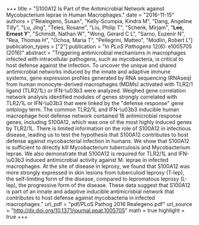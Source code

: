 +++
title = "S100A12 Is Part of the Antimicrobial Network against Mycobacterium leprae in Human Macrophages."
date = "2016-11-15"
authors = ["Realegeno, Susan", "Kelly-Scumpia, Kindra M", "Dang, Angeline Tilly", "Lu, Jing", "Teles, Rosane", "Liu, Philip T", "Schenk, Mirjam", "**Lee, Ernest Y**", "Schmidt, Nathan W", "Wong, Gerard C L", "Sarno, Euzenir N", "Rea, Thomas H", "Ochoa, Maria T", "Pellegrini, Matteo", "Modlin, Robert L"]
publication_types = ["2"]
publication = "In *PLoS Pathogens* 12(6): e1005705 (2016)"
abstract = "Triggering antimicrobial mechanisms in macrophages infected with intracellular pathogens, such as mycobacteria, is critical to host defense against the infection. To uncover the unique and shared antimicrobial networks induced by the innate and adaptive immune systems, gene expression profiles generated by RNA sequencing (RNAseq) from human monocyte-derived macrophages (MDMs) activated with TLR2/1 ligand (TLR2/1L) or IFN-\u03b3 were analyzed. Weighed gene correlation network analysis identified modules of genes strongly correlated with TLR2/1L or IFN-\u03b3 that were linked by the \"defense response\" gene ontology term. The common TLR2/1L and IFN-\u03b3 inducible human macrophage host defense network contained 16 antimicrobial response genes, including S100A12, which was one of the most highly induced genes by TLR2/1L. There is limited information on the role of S100A12 in infectious disease, leading us to test the hypothesis that S100A12 contributes to host defense against mycobacterial infection in humans. We show that S100A12 is sufficient to directly kill Mycobacterium tuberculosis and Mycobacterium leprae. We also demonstrate that S100A12 is required for TLR2/1L and IFN-\u03b3 induced antimicrobial activity against M. leprae in infected macrophages. At the site of disease in leprosy, we found that S100A12 was more strongly expressed in skin lesions from tuberculoid leprosy (T-lep), the self-limiting form of the disease, compared to lepromatous leprosy (L-lep), the progressive form of the disease. These data suggest that S100A12 is part of an innate and adaptive inducible antimicrobial network that contributes to host defense against mycobacteria in infected macrophages."
url_pdf = "pdf/PLoS Pathog 2016 Realegeno.pdf"
url_source = "http://dx.doi.org/10.1371/journal.ppat.1005705"
math = true
highlight = true
+++